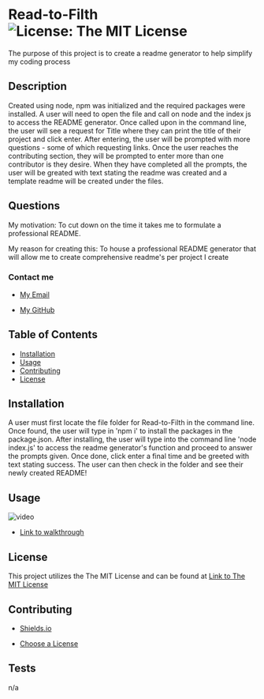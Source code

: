 # Read-to-Filth         ![License: The MIT License](https://img.shields.io/badge/License-The_MIT_License-lavender)  

The purpose of this project is to create a readme generator to help simplify my coding process

## Description
  
  Created using node, npm was initialized and the required packages were installed. A user will need to open the file and call on node and the index js to access the README generator. Once called upon in the command line, the user will see a request for Title where they can print the title of their project and click enter. After entering, the user will be prompted with more questions - some of which requesting links. Once the user reaches the contributing section, they will be prompted to enter more than one contributor is they desire. When they have completed all the prompts, the user will be greated with text stating the readme was created and a template readme will be created under the files.
  
## Questions 
  
  My motivation: To cut down on the time it takes me to formulate a professional README.
  
  My reason for creating this: To house a professional README generator that will allow me to create comprehensive readme's per  project I create
  
### Contact me
  
  - [My Email](mailto:gflatch@att.net)
  
  - [My GitHub](https://github.com/notsnowwhite)
  
## Table of Contents
  
  - [Installation](#installation)
  - [Usage](#usage)
  - [Contributing](#contributing)
  - [License](#license)
  
  
## Installation
  
  A user must first locate the file folder for Read-to-Filth in the command line. Once found, the user will type in 'npm i' to install the packages in the package.json. After installing, the user will type into the command line 'node index.js' to access the readme generator's function and proceed to answer the prompts given. Once done, click enter a final time and be greeted with text stating success. The user can then check in the folder and see their newly created README!
  
## Usage

  ![video](./assets/images/Untitled_%20Apr%2021,%202024%202_45%20PM.gif)
  - [Link to walkthrough](https://drive.google.com/file/d/1ZjST9x7kZI3FpwnaY7A_tMY5xzVuh1gz/view)

  ## License
  
  This project utilizes the The MIT License and can be found at [Link to The MIT License](https://choosealicense.com/licenses/mit/)
  
## Contributing
  
  - [Shields.io](https://https://shields.io/badges/static-badge)

 - [Choose a License](https://https://choosealicense.com/)


  
## Tests
  
  n/a
  
